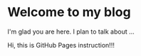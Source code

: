 # Welcome to my blog

I'm glad you are here. I plan to talk about ...

Hi, this is GitHub Pages instruction!!!
